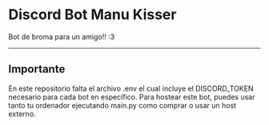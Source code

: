 # Discord Bot Manu Kisser

Bot de broma para un amigo!! :3

---

## Importante

En este repositorio falta el archivo .env el cual incluye el DISCORD_TOKEN necesario para cada bot en específico. Para hostear este bot, puedes usar tanto tu ordenador ejecutando main.py como comprar o usar un host externo.


